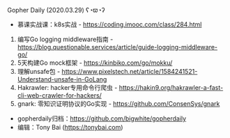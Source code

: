 Gopher Daily (2020.03.29) ʕ◔ϖ◔ʔ

* 慕课实战课：k8s实战 - https://coding.imooc.com/class/284.html

1. 编写Go logging middleware指南 - https://blog.questionable.services/article/guide-logging-middleware-go/
2. 5天构建Go mock框架 - https://kinbiko.com/go/mokku/
3. 理解unsafe包 - https://www.pixelstech.net/article/1584241521-Understand-unsafe-in-GoLang
4. Hakrawler: hacker专用命令行爬虫 - https://hakin9.org/hakrawler-a-fast-cli-web-crawler-for-hackers/
5. gnark: 零知识证明协议的Go实现 - https://github.com/ConsenSys/gnark

* gopherdaily归档：https://github.com/bigwhite/gopherdaily
* 编辑：Tony Bai (https://tonybai.com)

